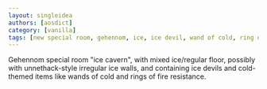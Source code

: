```yaml
---
layout: singleidea
authors: [aosdict]
category: [vanilla]
tags: [new special room, gehennom, ice, ice devil, wand of cold, ring of fire resistance]
---
```

Gehennom special room "ice cavern", with mixed ice/regular floor, possibly with unnethack-style irregular ice walls, and containing ice devils and cold-themed items like wands of cold and rings of fire resistance.

